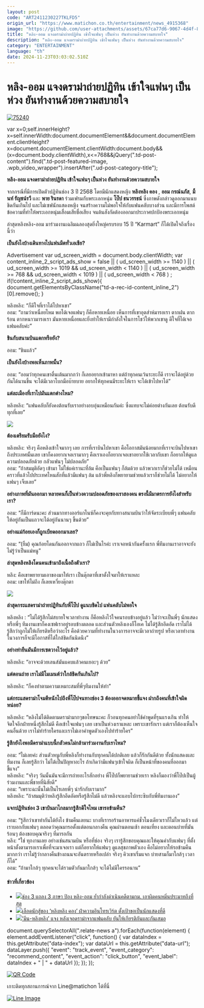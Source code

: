 ```yaml
---
layout: post
code: "ART2411230227TKLFD5"
origin_url: "https://www.matichon.co.th/entertainment/news_4915368"
image: "https://github.com/user-attachments/assets/67ca77d6-9067-4d4f-8096-aeb4fc357ded"
title: "หลิง-ออม แจงดราม่าถ่ายปฏิทิน เข้าใจแฟนๆ เป็นห่วง ยันทำงานด้วยความสบายใจ"
description: "หลิง-ออม แจงดราม่าถ่ายปฏิทิน เข้าใจแฟนๆ เป็นห่วง ยันทำงานด้วยความสบายใจ"
category: "ENTERTAINMENT"
language: "th"
date: 2024-11-23T03:03:02.510Z
---
```


# หลิง-ออม แจงดราม่าถ่ายปฏิทิน เข้าใจแฟนๆ เป็นห่วง ยันทำงานด้วยความสบายใจ

[![](https://www.matichon.co.th/wp-content/uploads/2024/11/75240.jpg "75240")](https://www.matichon.co.th/wp-content/uploads/2024/11/75240.jpg)

var x=0;self.innerHeight?x=self.innerWidth:document.documentElement&&document.documentElement.clientHeight?x=document.documentElement.clientWidth:document.body&&(x=document.body.clientWidth),x<=768&&jQuery(".td-post-content").find(".td-post-featured-image, .wpb\_video\_wrapper").insertAfter(".ud-post-category-title");

**หลิง-ออม แจงดราม่าถ่ายปฏิทิน เข้าใจแฟนๆ เป็นห่วง ยันทำงานด้วยความสบายใจ**

จากกรณีที่มีการเปิดตัวปฏิทินช่อง 3 ปี 2568 โดยมีนักแสดงหญิง **หลิงหลิง คอง** , **ออม กรณ์นภัส**, **มิ้นท์ รัญชน์รวี** และ **พาย รินรดา** ร่วมเฟรมกับพระเอกหนุ่ม **โป๊ป ธนวรรธน์** ซึ่งภาพดังกล่าวดูออกมาแนบชิดกันเกินไป และไม่เซฟนักแสดงหญิง จนสร้างความไม่พอใจให้กับแฟนคลับบางส่วน และมีการโพสต์ข้อความที่ทำให้พระเอกหนุ่มเสื่อมเสียชื่อเสียง จนต้นสังกัดต้องออกมาประกาศปกป้องพระเอกหนุ่ม

ล่าสุดหลิงหลิง-ออม มาร่วมงานเฉลิมฉลองสุดยิ่งใหญ่ครบรอบ 15 ปี “Karmart” ก็ได้เปิดใจถึงเรื่องนี้ว่า

**เป็นยังไงบ้างเดินทางไปแฟนมีตทั่วเอเชีย?**

Advertisement var ud\_screen\_width = document.body.clientWidth; var content\_inline\_2\_script\_ads\_show = false || ( ud\_screen\_width >= 1140 ) || ( ud\_screen\_width >= 1019 && ud\_screen\_width < 1140 ) || ( ud\_screen\_width >= 768 && ud\_screen\_width < 1019 ) || ( ud\_screen\_width < 768 ) ; if(!content\_inline\_2\_script\_ads\_show){ document.getElementsByClassName("td-a-rec-id-content\_inline\_2")\[0\].remove(); }

หลิงหลิง: “ก็ดีใจที่เราได้ไปหาเขา”  
ออม: “ถามว่าเหนื่อยไหม พอได้เจอแฟนๆ ก็คือหายเหนื่อย เห็นการที่เขาอุตส่าห์มารอเรา ตากฝน ตากร้อน ตากหนาวมารอเรา มันหายเหนื่อยและยิ่งทำให้เรามีกำลังใจในการโชว์ให้พวกเขาดู ดีใจที่ได้เจอแฟนคลับค่ะ”

**ชินกับสนามบินแตกหรือยัง?**

ออม: “ชินแล้ว”

**เป็นยังไงบ้างพอเห็นภาพนั้น?**

ออม: “ออมว่าทุกคนเขาตื่นเต้นมากกว่า ก็เลยอยากเข้ามาหา แต่ถ้าทุกคนเว้นระยะก็ดี เราจะได้อยู่ด้วยกันได้นานขึ้น จะได้มีเวลาโบกมือบ๊ายบาย อยากให้ทุกคนมีระยะให้เรา จะได้เข้าไปหาได้”

**แต่ละเมืองที่เราไปมันแตกต่างไหม?**

หลิงหลิง: “แฟนคลับก็ยังคงต้อนรับเราอย่างอบอุ่นเหมือนกันค่ะ ซึ่งแทบจะไม่ค่อยต่างกันเลย ต้อนรับดีทุกที่เลย”

![](https://www.matichon.co.th/wp-content/uploads/2024/11/149375_0.jpg)

**ต้องเตรียมรับมือยังไง?**

หลิงหลิง: จริงๆ คือหลิงเข้าใจมากๆ เลย การที่เราบินไปหาเขา คือโอกาสมันน้อยมากที่เราจะบินไปหาเขาถึงประเทศนั้นเลย เขาก็คงอยากเจอเรามากๆ คือเราเองก็อยากเจอเขาอยากใช้เวลากับเขา ก็อยากให้ดูแลความปลอดภัยด้วย กลัวแฟนๆ ไม่ปลอดภัย”  
ออม: “ถ้าสมมุติอัดๆ เข้ามา ไม่ใช่แค่เรานะที่ล้ม คือเป็นแฟนๆ ก็ล้มด้วย แล้วพวกเราก็ช่วยไม่ได้ เหมือนคราวที่แล้วไปประเทศไหนสักที่แล้วมีแฟนๆ ล้ม แล้วพี่หลิงก็พยายามช่วยแล้วเราก็ช่วยไม่ได้ ไม่อยากให้แฟนๆ เจ็บเลย”

**อย่างภาพที่มันออกมา หลายคนก็เป็นห่วงความปลอดภัยของเราสองคน ตรงนี้มีมาตรการยังไงสำหรับเรา?**

ออม: “ก็มีการ์ดนะคะ ส่วนมากทางออร์แกไนซ์ก็คงจะคุยกับทางสนามบินว่าให้จัดระเบียบพี่ๆ แฟนคลับให้อยู่กันเป็นแถวจะได้อยู่กันนานๆ ขึ้นด้วย”

**อย่างแม่ก้อยเองก็ถูกเบียดออกมาเลย?**

ออม: “(ยิ้ม) คุณก้อยโดนกันออกจากแถว ก็ไม่เป็นไรค่ะ เราเจอหน้ากันครั้งแรก พี่ทีมงานเราอาจจะยังไม่รู้ว่าเป็นแม่หนู”

**ล่าสุดหลิงหลิงโดนคนเข้ามาถึงเนื้อถึงตัวเรา?**

หลิง: คือเขาพยายามเอาของมาให้เรา เป็นตุ๊กตาที่เขาตั้งใจมาให้เราแหละ  
ออม: เขาให้ไม่ถึง ก็เลยเหวี่ยงตุ๊กตา

![](https://www.matichon.co.th/wp-content/uploads/2024/11/149376_0.jpg)

**ล่าสุดกระแสดราม่าถ่ายปฏิทินกับพี่โป๊ป ดูแนบชิดไป แฟนคลับไม่พอใจ**

หลิงหลิง : “ไม่ได้รู้สึกไม่สบายใจเวลาทำงาน ก็คือหลิงไว้ใจคนรอบข้างอยู่แล้ว ไม่ว่าจะเป็นพี่ๆ นักแสดง หรือพี่ๆ ทีมงานเขาก็คงเซฟเราอยู่รอบข้างตลอด และส่วนตัวหลิงเองก็โอเค ไม่ได้รู้สึกอึดอัด เราไม่ได้รู้สึกว่าถูกไม่ให้เกียรติหรือว่าอะไร คือด้วยความที่ทำงานในวงการอาจจะมีเวลาถ่ายรูป หรือเวลาทำงานในวงการก็จะมีโอกาสที่ได้ใกล้ชิดกันนิดนึง”

**อย่างท่ายืนมันมีการเซตวางไว้อยู่แล้ว?**

หลิงหลิง: “อาจจะด้วยเลนส์มันแคบแล้วคนเยอะๆ ด้วย”

**แต่ตอนถ่าย เราไม่มีโมเมนต์ว่าใกล้ชิดกันเกินไป?**

หลิงหลิง: “ก็คงทำตามความเหมาะสมที่พี่ๆทีมงานให้ทำ”

**แต่กระแสดราม่าโจมตีหนักไปถึงพี่โป๊ปจนทางช่อง 3 ต้องออกจดหมายชี้แจง ฝากถึงคนที่เข้าใจผิดหน่อย?**

หลิงหลิง: “หลิงไม่ได้ติดตามดราม่ามากๆขอโทษนะคะ ก็วอนทุกคนอย่าใช้คำพูดที่รุนแรงเกิน ทำให้จิตใจอีกฝ่ายหนึ่งรู้สึกไม่ดี คือเข้าใจแฟนๆ เลย เขาเป็นห่วงเราแหละ เพราะเขารักเรา แต่เราก็ต้องเห็นใจคนอื่นด้วย เราไม่ทำร้ายใครและเราไม่เอาคำพูดตัวเองไปทำร้ายใคร”

**รู้สึกยังไงพอมีดราม่าแบบนี้กลัวคนไม่กล้ามาร่วมงานกับเราไหม?**

ออม: “ไม่เลยค่ะ ส่วนตัวหนูกับพี่หลิงก็ทำงานกับทุกคนได้ปกติเลย แล้วก็รักกันดีด้วย ทั้งนักแสดงและทีมงาน ก็เลยรู้สึกว่า ไม่ได้เป็นปัญหาอะไร ถ้าเกิดว่ามีแฟนๆเข้าใจผิด ก็เป็นหน้าที่ของคนที่ออกมาชี้แจง”  
หลิงหลิง: “จริงๆ วันนั้นมันจะมีการถ่ายอะไรสักอย่าง พี่โป๊ปก็พยายามช่วยเรา หลิงก็มองว่าพี่โป๊ปเป็นผู้ร่วมงานและพี่ชายที่นิสัยดี”  
ออม: “เพราะฉะนั้นไม่เป็นไรเลยพี่ๆ น่ารักกับเรามาก”  
หลิงหลิง: “ถ้าสมมุติว่าหลิงรู้สึกอึดอัดหรือรู้สึกไม่ดี แล้วหลิงจะแอบไปกระซิบกับพี่ทีมงานเอง”

**แจกปฏิทินช่อง 3 เขาบินมาไกลมากรู้สึกดีใจไหม เขารอข้ามคืน?**

ออม: “รู้สึกว่าเขาทำกันได้ยังไง ข้ามคืนเลยนะ บางทีเรารอร้านอาหารแค่ชั่วโมงเดียวเราก็ไม่ไหวแล้ว แต่เราบอกกับแฟนๆ ตลอดว่าคุณมารอตั้งแต่ตอนกลางคืน คุณผ่านตอนเช้า ตอนเที่ยง และตอนบ่ายที่มันร้อนๆ ต้องขอบคุณจริงๆ ที่มารอกัน  
หลิง: “ใช่ ทุกงานเลย อย่างเช่นสนามบิน หรือที่ช่อง จริงๆ เรารู้สึกขอบคุณและให้คุณค่ากับแฟนๆ ที่ตั้งหน้าตั้งตามารอเราเพื่อที่จะมาเจอเรา แต่ก็อยากให้แฟนๆ ดูแลสุขภาพตัวเอง คือไม่อยากให้รอข้ามคืนมากกว่า เราไม่รู้ว่ากลางคืนข้างถนนจะอันตรายหรือเปล่า จริงๆ คิวเขาเริ่มแจก บ่ายสามก็มาใกล้ๆ เวลาก็ได้”  
ออม: “ถ้ามาใกล้ๆ ทุกคนจะได้รวมตัวกันมาใกล้ๆ จะได้ไม่มีใครรอนาน”

#### ข่าวที่เกี่ยวข้อง

*   [![](https://www.matichon.co.th/wp-content/uploads/2024/11/ปกป้องหลิง-ออม.jpeg)ช่อง 3 แถลง 3 ภาษา ป้อง หลิง-ออม ย้ำกำลังดำเนินคดีตามกม. เอาผิดคนหมิ่นประมาทถึงที่สุด](https://www.matichon.co.th/entertainment/news_4908940)
*   [![](https://www.matichon.co.th/wp-content/uploads/2024/10/l728-4.jpg)เลือดนักสู้ของ ‘หลิงหลิง คอง’ ฝ่าความอินโทรเวิร์ต ตั้งเป้าขอเป็นนักแสดงที่ดี](https://www.matichon.co.th/entertainment/thai-entertainment/news_4861315)
*   [![](https://www.matichon.co.th/wp-content/uploads/2024/10/jang1.jpg)‘มีน-หลิงหลิง’ แจง หลังเจอดราม่าจากแฟนคลับ ยันให้เกียรติกันและกันเสมอ](https://www.matichon.co.th/entertainment/thai-entertainment/news_4823932)

document.querySelectorAll(".relate-news a").forEach(function(element) { element.addEventListener("click", function() { var dataIndex = this.getAttribute("data-index"); var dataUrl = this.getAttribute("data-url"); dataLayer.push({ "event": "track\_event", "event\_category": "recommend\_content", "event\_action": "click\_button", "event\_label": dataIndex + " | " + dataUrl }); }); });

[![QR Code](https://www.matichon.co.th/wp-content/uploads/2023/07/wob1371z.jpg)](https://lin.ee/ht0nDxX)

เกาะติดทุกสถานการณ์จาก Line@matichon ได้ที่นี่

[![Line Image](https://www.matichon.co.th/wp-content/uploads/2023/07/th.png)](https://lin.ee/ht0nDxX)